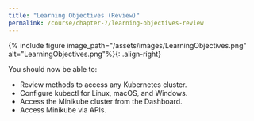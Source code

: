 ```yaml
---
title: "Learning Objectives (Review)"
permalink: /course/chapter-7/learning-objectives-review
---
```

{% include figure image_path="/assets/images/LearningObjectives.png" alt="LearningObjectives.png"%}{: .align-right}

You should now be able to:

-   Review methods to access any Kubernetes cluster.
-   Configure kubectl for Linux, macOS, and Windows.
-   Access the Minikube cluster from the Dashboard.
-   Access Minikube via APIs.